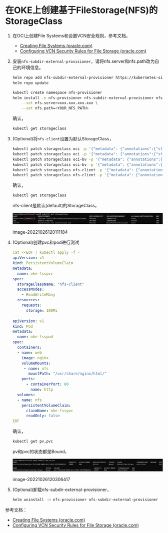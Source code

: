 # 在OKE上创建基于FileStorage(NFS)的StorageClass

1. 在OCI上创建File Systems和设置VCN安全规则，参考文档，
    - [Creating File Systems (oracle.com)](https://docs.oracle.com/en-us/iaas/Content/File/Tasks/creatingfilesystems.htm)
    - [Configuring VCN Security Rules for File Storage (oracle.com)](https://docs.oracle.com/en-us/iaas/Content/File/Tasks/securitylistsfilestorage.htm#Configuring_VCN_Security_Rules_for_File_Storage)
2. 安装`nfs-subdir-external-provisioner`，请将nfs.server和nfs.path改为自己的环境信息。
    
    ```bash
    helm repo add nfs-subdir-external-provisioner https://kubernetes-sigs.github.io/nfs-subdir-external-provisioner/
    helm repo update
    ```
    
    ```bash
    kubectl create namespace nfs-provisioner
    helm install -n nfs-provisioner nfs-subdir-external-provisioner nfs-subdir-external-provisioner/nfs-subdir-external-provisioner \
        --set nfs.server=xxx.xxx.xxx.xxx \
        --set nfs.path=<YOUR_NFS_PATH>
    ```
    
    确认，
    
    ```bash
    kubectl get storageclass
    ```
    
3. (Optional)将`nfs-client`设置为默认StorageClass，
    
    ```bash
    kubectl patch storageclass oci -p '{"metadata": {"annotations":{"storageclass.kubernetes.io/is-default-class":"false"}}}'
    kubectl patch storageclass oci -p '{"metadata": {"annotations":{"storageclass.beta.kubernetes.io/is-default-class":"false"}}}'
    kubectl patch storageclass oci-bv -p '{"metadata": {"annotations":{"storageclass.kubernetes.io/is-default-class":"false"}}}'
    kubectl patch storageclass oci-bv -p '{"metadata": {"annotations":{"storageclass.beta.kubernetes.io/is-default-class":"false"}}}'
    kubectl patch storageclass nfs-client -p '{"metadata": {"annotations":{"storageclass.kubernetes.io/is-default-class":"true"}}}'
    kubectl patch storageclass nfs-client -p '{"metadata": {"annotations":{"storageclass.beta.kubernetes.io/is-default-class":"true"}}}'
    ```
    
    确认，
    
    ```bash
    kubectl get storageclass
    ```
    
    nfs-client是默认(default)的StorageClass，
    
    ![k8sers-dev2%25E5%259C%25A8OKE%25E4%25B8%258A%25E5%2588%259B%25E5%25BB%25BA%25E5%259F%25BA%25E4%25BA%258EFileStorage(NFS)%25E7%259A%2584StorageClassimagesimage-20221026120111184.png](k8sers-dev2%25E5%259C%25A8OKE%25E4%25B8%258A%25E5%2588%259B%25E5%25BB%25BA%25E5%259F%25BA%25E4%25BA%258EFileStorage(NFS)%25E7%259A%2584StorageClassimagesimage-20221026120111184.png)
    
    image-20221026120111184
    
4. (Optional)创建pvc和pod进行测试
    
    ```yaml
    cat <<EOF | kubectl apply -f -
    apiVersion: v1
    kind: PersistentVolumeClaim
    metadata:
      name: oke-fsspvc
    spec:
      storageClassName: "nfs-client"
      accessModes:
        - ReadWriteMany
      resources:
        requests:
          storage: 100Mi
    ---
    apiVersion: v1
    kind: Pod
    metadata:
      name: oke-fsspod
    spec:
      containers:
      - name: web
        image: nginx
        volumeMounts:
         - name: nfs
           mountPath: "/usr/share/nginx/html/"
        ports:
          - containerPort: 80
            name: http
      volumes:
      - name: nfs
        persistentVolumeClaim:
          claimName: oke-fsspvc
          readOnly: false
    EOF
    ```
    
    确认，
    
    ```bash
    kubectl get pv,pvc
    ```
    
    pv和pvc的状态都是Bound，
    
    ![k8sers-dev2%25E5%259C%25A8OKE%25E4%25B8%258A%25E5%2588%259B%25E5%25BB%25BA%25E5%259F%25BA%25E4%25BA%258EFileStorage(NFS)%25E7%259A%2584StorageClassimagesimage-20221026120306417.png](k8sers-dev2%25E5%259C%25A8OKE%25E4%25B8%258A%25E5%2588%259B%25E5%25BB%25BA%25E5%259F%25BA%25E4%25BA%258EFileStorage(NFS)%25E7%259A%2584StorageClassimagesimage-20221026120306417.png)
    
    image-20221026120306417
    
5. (Optional)卸载nfs-subdir-external-provisioner，
    
    ```bash
    helm uninstall -n nfs-provisioner nfs-subdir-external-provisioner
    ```
    

参考文档：

- [Creating File Systems (oracle.com)](https://docs.oracle.com/en-us/iaas/Content/File/Tasks/creatingfilesystems.htm)
- [Configuring VCN Security Rules for File Storage (oracle.com)](https://docs.oracle.com/en-us/iaas/Content/File/Tasks/securitylistsfilestorage.htm#Configuring_VCN_Security_Rules_for_File_Storage)